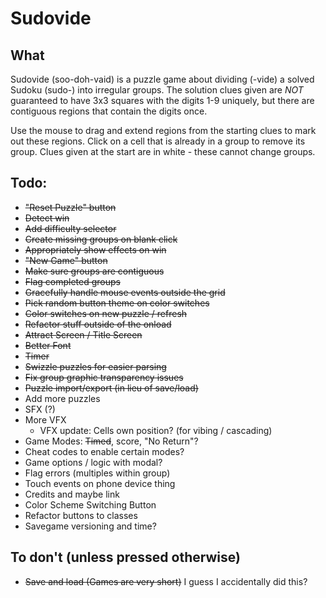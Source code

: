 # Sudovide

## What

Sudovide (soo-doh-vaid) is a puzzle game about dividing (-vide) a solved Sudoku (sudo-) into irregular groups. The solution clues given are *NOT* guaranteed to have 3x3 squares with the digits 1-9 uniquely, but there are contiguous regions that contain the digits once. 

Use the mouse to drag and extend regions from the starting clues to mark out these regions. Click on a cell that is already in a group to remove its group. Clues given at the start are in white - these cannot change groups. 

## Todo:

* ~~"Reset Puzzle" button~~
* ~~Detect win~~
* ~~Add difficulty selector~~
* ~~Create missing groups on blank click~~
* ~~Appropriately show effects on win~~
* ~~"New Game" button~~
* ~~Make sure groups are contiguous~~
* ~~Flag completed groups~~
* ~~Gracefully handle mouse events outside the grid~~
* ~~Pick random button theme on color switches~~
* ~~Color switches on new puzzle / refresh~~
* ~~Refactor stuff outside of the onload~~
* ~~Attract Screen / Title Screen~~
* ~~Better Font~~
* ~~Timer~~
* ~~Swizzle puzzles for easier parsing~~
* ~~Fix group graphic transparency issues~~
* ~~Puzzle import/export (in lieu of save/load)~~
* Add more puzzles
* SFX (?)
* More VFX
    * VFX update: Cells own position? (for vibing / cascading)
* Game Modes: ~~Timed~~, score, "No Return"?
* Cheat codes to enable certain modes?
* Game options / logic with modal?
* Flag errors (multiples within group)
* Touch events on phone device thing
* Credits and maybe link
* Color Scheme Switching Button
* Refactor buttons to classes
* Savegame versioning and time?

## To don't (unless pressed otherwise)

* ~~Save and load (Games are very short)~~ I guess I accidentally did this?
